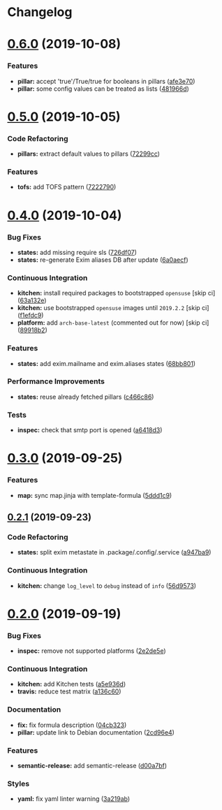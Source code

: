 # Changelog

# [0.6.0](https://github.com/saltstack-formulas/exim-formula/compare/v0.5.0...v0.6.0) (2019-10-08)


### Features

* **pillar:** accept 'true'/True/true for booleans in pillars ([afe3e70](https://github.com/saltstack-formulas/exim-formula/commit/afe3e70))
* **pillar:** some config values can be treated as lists ([481966d](https://github.com/saltstack-formulas/exim-formula/commit/481966d))

# [0.5.0](https://github.com/saltstack-formulas/exim-formula/compare/v0.4.0...v0.5.0) (2019-10-05)


### Code Refactoring

* **pillars:** extract default values to pillars ([72299cc](https://github.com/saltstack-formulas/exim-formula/commit/72299cc))


### Features

* **tofs:** add TOFS pattern ([7222790](https://github.com/saltstack-formulas/exim-formula/commit/7222790))

# [0.4.0](https://github.com/saltstack-formulas/exim-formula/compare/v0.3.0...v0.4.0) (2019-10-04)


### Bug Fixes

* **states:** add missing require sls ([726df07](https://github.com/saltstack-formulas/exim-formula/commit/726df07))
* **states:** re-generate Exim aliases DB after update ([6a0aecf](https://github.com/saltstack-formulas/exim-formula/commit/6a0aecf))


### Continuous Integration

* **kitchen:** install required packages to bootstrapped `opensuse` [skip ci] ([63a132e](https://github.com/saltstack-formulas/exim-formula/commit/63a132e))
* **kitchen:** use bootstrapped `opensuse` images until `2019.2.2` [skip ci] ([f1efdc9](https://github.com/saltstack-formulas/exim-formula/commit/f1efdc9))
* **platform:** add `arch-base-latest` (commented out for now) [skip ci] ([89918b2](https://github.com/saltstack-formulas/exim-formula/commit/89918b2))


### Features

* **states:** add exim.mailname and exim.aliases states ([68bb801](https://github.com/saltstack-formulas/exim-formula/commit/68bb801))


### Performance Improvements

* **states:** reuse already fetched pillars ([c466c86](https://github.com/saltstack-formulas/exim-formula/commit/c466c86))


### Tests

* **inspec:** check that smtp port is opened ([a6418d3](https://github.com/saltstack-formulas/exim-formula/commit/a6418d3))

# [0.3.0](https://github.com/saltstack-formulas/exim-formula/compare/v0.2.1...v0.3.0) (2019-09-25)


### Features

* **map:** sync map.jinja with template-formula ([5ddd1c9](https://github.com/saltstack-formulas/exim-formula/commit/5ddd1c9))

## [0.2.1](https://github.com/saltstack-formulas/exim-formula/compare/v0.2.0...v0.2.1) (2019-09-23)


### Code Refactoring

* **states:** split exim metastate in .package/.config/.service ([a947ba9](https://github.com/saltstack-formulas/exim-formula/commit/a947ba9))


### Continuous Integration

* **kitchen:** change `log_level` to `debug` instead of `info` ([56d9573](https://github.com/saltstack-formulas/exim-formula/commit/56d9573))

# [0.2.0](https://github.com/saltstack-formulas/exim-formula/compare/v0.1.0...v0.2.0) (2019-09-19)


### Bug Fixes

* **inspec:** remove not supported platforms ([2e2de5e](https://github.com/saltstack-formulas/exim-formula/commit/2e2de5e))


### Continuous Integration

* **kitchen:** add Kitchen tests ([a5e936d](https://github.com/saltstack-formulas/exim-formula/commit/a5e936d))
* **travis:** reduce test matrix ([a136c60](https://github.com/saltstack-formulas/exim-formula/commit/a136c60))


### Documentation

* **fix:** fix formula description ([04cb323](https://github.com/saltstack-formulas/exim-formula/commit/04cb323))
* **pillar:** update link to Debian documentation ([2cd96e4](https://github.com/saltstack-formulas/exim-formula/commit/2cd96e4))


### Features

* **semantic-release:** add semantic-release ([d00a7bf](https://github.com/saltstack-formulas/exim-formula/commit/d00a7bf))


### Styles

* **yaml:** fix yaml linter warning ([3a219ab](https://github.com/saltstack-formulas/exim-formula/commit/3a219ab))
